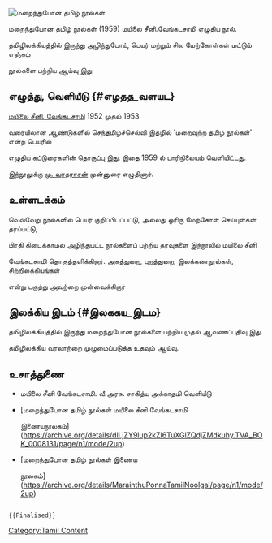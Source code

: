 ![மறைந்துபோன தமிழ் நூல்கள்](மறைந்துபோன_தமிழ்_நூல்கள்.jpg "மறைந்துபோன தமிழ் நூல்கள்")
மறைந்துபோன தமிழ் நூல்கள் (1959) மயிலை சீனி.வேங்கடசாமி எழுதிய நூல்.
தமிழிலக்கியத்தில் இருந்து அழிந்துபோய், பெயர் மற்றும் சில மேற்கோள்கள் மட்டும் எஞ்சும்
நூல்களை பற்றிய ஆய்வு இது

## எழுத்து, வெளியீடு {#எழதத_வளயட}

[மயிலை சீனி. வேங்கடசாமி](மயிலை_சீனி._வேங்கடசாமி "wikilink") 1952 முதல் 1953
வரையிலான ஆண்டுகளில் செந்தமிழ்ச்செல்வி இதழில் 'மறைவுற்ற தமிழ் நூல்கள்' என்ற பெயரில்
எழுதிய கட்டுரைகளின் தொகுப்பு இது. இதை 1959 ல் பாரிநிலையம் வெளியிட்டது.
இந்நூலுக்கு [மு. வரதராசன்](மு._வரதராசன் "wikilink") முன்னுரை எழுதினார்.

## உள்ளடக்கம்

வெவ்வேறு நூல்களில் பெயர் குறிப்பிடப்பட்டு, அல்லது ஓரிரு மேற்கோள் செய்யுள்கள் தரப்பட்டு,
பிரதி கிடைக்காமல் அழிந்துபட்ட நூல்களைப் பற்றிய தரவுகளை இந்நூலில் மயிலை சீனி
வேங்கடசாமி தொகுத்தளிக்கிறார். அகத்துறை, புறத்துறை, இலக்கணநூல்கள், சிற்றிலக்கியங்கள்
என்று பகுத்து அவற்றை முன்வைக்கிறார்

## இலக்கிய இடம் {#இலககய_இடம}

தமிழிலக்கியத்தில் இருந்து மறைந்துபோன நூல்களை பற்றிய முதல் ஆவணப்பதிவு இது.
தமிழிலக்கிய வரலாற்றை முழுமைப்படுத்த உதவும் ஆய்வு.

## உசாத்துணை

-   மயிலை சீனி வேங்கடசாமி. வீ.அரசு. சாகித்ய அக்காதமி வெளியீடு
-   [மறைந்துபோன தமிழ் நூல்கள் மயிலை சீனி வேங்கடசாமி
    இணையநூலகம்](https://archive.org/details/dli.jZY9lup2kZl6TuXGlZQdjZMdkuhy.TVA_BOK_0008131/page/n1/mode/2up)
-   [மறைந்துபோன தமிழ் நூல்கள் இணைய
    நூலகம்](https://archive.org/details/MarainthuPonnaTamilNoolgal/page/n1/mode/2up)

```{=mediawiki}
{{Finalised}}
```
[Category:Tamil Content](Category:Tamil_Content "wikilink")
